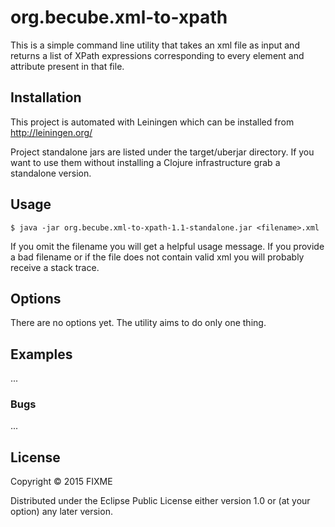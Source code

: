 # org.becube.xml-to-xpath

This is a simple command line utility that takes an xml file as input and returns a list of XPath expressions corresponding to every element and attribute present in that file.

## Installation
This project is automated with Leiningen which can be installed from
http://leiningen.org/

Project standalone jars are listed under the target/uberjar directory. If
you want to use them without installing a Clojure infrastructure grab a standalone version.

## Usage

    $ java -jar org.becube.xml-to-xpath-1.1-standalone.jar <filename>.xml

If you omit the filename you will get a helpful usage message. If you provide
a bad filename or if the file does not contain valid xml you will probably receive
a stack trace.

## Options

There are no options yet. The utility aims to do only one thing.

## Examples

...

### Bugs

...

## License

Copyright © 2015 FIXME

Distributed under the Eclipse Public License either version 1.0 or (at
your option) any later version.
